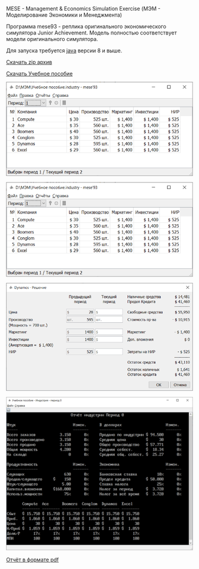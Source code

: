 MESE - Management & Economics Simulation Exercise (МЭМ - Моделирование Экономики и Менеджмента)

Программа mese93 - реплика оригинального экономического симулятора Junior Achievement. 
Модель полностью соответствует модели оригинального симулятора.

Для запуска требуется [java]( https://www.java.com) версии 8 и выше.

[Скачать zip архив](mese93.zip)

[Скачать Учебное пособие](Student_Workbook.pdf)

![Основной экран](img_01.png "Основной экран")

<img src="img_01.png" width="702px">

![Экран ввода решений](img_02.png "Экран ввода решений")

![Отчёт](img_03.png "Отчёт")

[Отчёт в формате pdf](report.pdf)